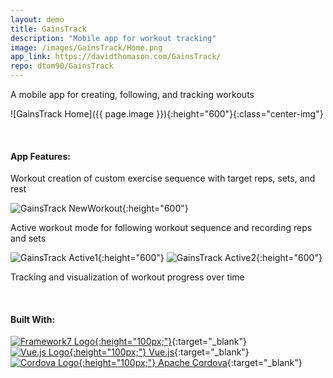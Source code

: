 ```yaml
---
layout: demo
title: GainsTrack
description: "Mobile app for workout tracking"
image: /images/GainsTrack/Home.png
app_link: https://davidthomason.com/GainsTrack/
repo: dtom90/GainsTrack
---
```

A mobile app for creating, following, and tracking workouts

![GainsTrack Home]({{ page.image }}){:height="600"}{:class="center-img"}

<br/>

#### App Features:
Workout creation of custom exercise sequence with target reps, sets, and rest

![GainsTrack NewWorkout](/images/GainsTrack/NewWorkout.png){:height="600"}

Active workout mode for following workout sequence and recording reps and sets

![GainsTrack Active1](/images/GainsTrack/Active1.png){:height="600"}
![GainsTrack Active2](/images/GainsTrack/Active2.png){:height="600"}

Tracking and visualization of workout progress over time

<br/>

#### Built With:
[![Framework7 Logo](/images/logos/Framework7.png){:height="100px;"}](https://framework7.io/){:target="_blank"}
&nbsp;&nbsp;&nbsp;&nbsp;&nbsp;&nbsp;&nbsp;&nbsp;
[![Vue.js Logo](/images/logos/Vue.png){:height="100px;"} Vue.js](https://vuejs.org/){:target="_blank"}
&nbsp;&nbsp;&nbsp;&nbsp;&nbsp;&nbsp;&nbsp;&nbsp;
[![Cordova Logo](/images/logos/Cordova.png){:height="100px;"} Apache Cordova](https://cordova.apache.org/){:target="_blank"}

<br/>

